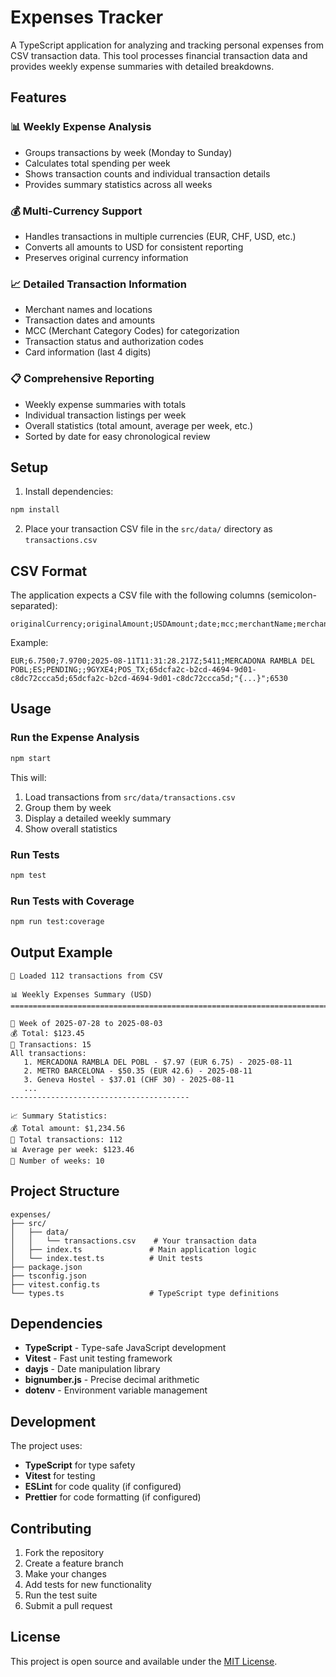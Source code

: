 # Expenses Tracker

A TypeScript application for analyzing and tracking personal expenses from CSV transaction data. This tool processes financial transaction data and provides weekly expense summaries with detailed breakdowns.

## Features

### 📊 Weekly Expense Analysis
- Groups transactions by week (Monday to Sunday)
- Calculates total spending per week
- Shows transaction counts and individual transaction details
- Provides summary statistics across all weeks

### 💰 Multi-Currency Support
- Handles transactions in multiple currencies (EUR, CHF, USD, etc.)
- Converts all amounts to USD for consistent reporting
- Preserves original currency information

### 📈 Detailed Transaction Information
- Merchant names and locations
- Transaction dates and amounts
- MCC (Merchant Category Codes) for categorization
- Transaction status and authorization codes
- Card information (last 4 digits)

### 📋 Comprehensive Reporting
- Weekly expense summaries with totals
- Individual transaction listings per week
- Overall statistics (total amount, average per week, etc.)
- Sorted by date for easy chronological review

## Setup

1. Install dependencies:
```bash
npm install
```

2. Place your transaction CSV file in the `src/data/` directory as `transactions.csv`

## CSV Format

The application expects a CSV file with the following columns (semicolon-separated):

```csv
originalCurrency;originalAmount;USDAmount;date;mcc;merchantName;merchantCountry;status;declineReason;authCode;type;externalTxId;externalRootTxId;apiTransaction;last4
```

Example:
```csv
EUR;6.7500;7.9700;2025-08-11T11:31:28.217Z;5411;MERCADONA RAMBLA DEL POBL;ES;PENDING;;9GYXE4;POS_TX;65dcfa2c-b2cd-4694-9d01-c8dc72ccca5d;65dcfa2c-b2cd-4694-9d01-c8dc72ccca5d;"{...}";6530
```

## Usage

### Run the Expense Analysis
```bash
npm start
```

This will:
1. Load transactions from `src/data/transactions.csv`
2. Group them by week
3. Display a detailed weekly summary
4. Show overall statistics

### Run Tests
```bash
npm test
```

### Run Tests with Coverage
```bash
npm run test:coverage
```

## Output Example

```
📄 Loaded 112 transactions from CSV

📊 Weekly Expenses Summary (USD)
================================================================================

📅 Week of 2025-07-28 to 2025-08-03
💰 Total: $123.45
📝 Transactions: 15
All transactions:
   1. MERCADONA RAMBLA DEL POBL - $7.97 (EUR 6.75) - 2025-08-11
   2. METRO BARCELONA - $50.35 (EUR 42.6) - 2025-08-11
   3. Geneva Hostel - $37.01 (CHF 30) - 2025-08-11
   ...
----------------------------------------

📈 Summary Statistics:
💰 Total amount: $1,234.56
📝 Total transactions: 112
📊 Average per week: $123.46
📅 Number of weeks: 10
```

## Project Structure

```
expenses/
├── src/
│   ├── data/
│   │   └── transactions.csv    # Your transaction data
│   ├── index.ts               # Main application logic
│   └── index.test.ts          # Unit tests
├── package.json
├── tsconfig.json
├── vitest.config.ts
└── types.ts                   # TypeScript type definitions
```

## Dependencies

- **TypeScript** - Type-safe JavaScript development
- **Vitest** - Fast unit testing framework
- **dayjs** - Date manipulation library
- **bignumber.js** - Precise decimal arithmetic
- **dotenv** - Environment variable management

## Development

The project uses:
- **TypeScript** for type safety
- **Vitest** for testing
- **ESLint** for code quality (if configured)
- **Prettier** for code formatting (if configured)

## Contributing

1. Fork the repository
2. Create a feature branch
3. Make your changes
4. Add tests for new functionality
5. Run the test suite
6. Submit a pull request

## License

This project is open source and available under the [MIT License](LICENSE).